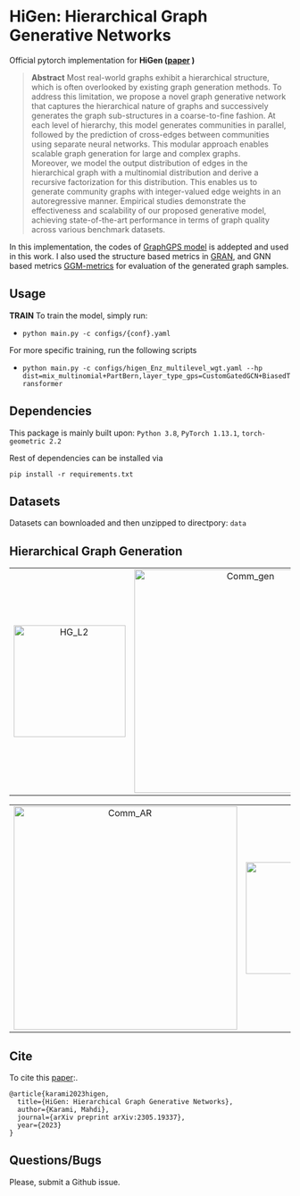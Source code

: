 # HiGen: Hierarchical Graph Generative Networks
Official pytorch implementation for
**HiGen ([paper](https://arxiv.org/abs/2305.19337) )**

> **Abstract**
Most real-world graphs exhibit a hierarchical structure, which is often overlooked by existing graph generation methods. 
To address this limitation, we propose a novel graph generative network that captures the hierarchical nature of graphs and successively generates the graph sub-structures in a coarse-to-fine fashion. 
At each level of hierarchy, this model generates communities in parallel, followed by the prediction of cross-edges between communities using separate neural networks. 
This modular approach enables scalable graph generation for large and complex graphs.  
Moreover, we model the output distribution of edges in the hierarchical graph with a multinomial distribution and derive a recursive factorization for this distribution. 
This enables us to generate  community graphs with integer-valued edge weights in an autoregressive manner.
Empirical studies demonstrate the effectiveness and scalability of our proposed generative model, achieving state-of-the-art performance in terms of graph quality across various benchmark datasets.

In this implementation, the codes of [GraphGPS model](https://github.com/rampasek/GraphGPS) is addepted and used in this work. 
I also used the structure based metrics in [GRAN](https://github.com/lrjconan/GRAN), and GNN based metrics [GGM-metrics](https://github.com/uoguelph-mlrg/GGM-metrics) for evaluation of the generated graph samples.

## Usage
**TRAIN**
To train the model, simply run:
- ```python main.py -c configs/{conf}.yaml```

For more specific training, run the following scripts
- ```python main.py -c configs/higen_Enz_multilevel_wgt.yaml --hp dist=mix_multinomial+PartBern,layer_type_gps=CustomGatedGCN+BiasedTransformer```

## Dependencies
This package is mainly built upon:
`Python 3.8`, `PyTorch 1.13.1`, `torch-geometric 2.2`

Rest of  dependencies can be installed via

  ```pip install -r requirements.txt```

## Datasets
Datasets can bownloaded and then unzipped to directpory: `data`

## Hierarchical Graph Generation

| |  | | 
| :---: | :---: | :---: |
|<img width="200" alt="HG_L2" src="https://github.com/Karami-m/HiGen_main/assets/17184202/3e71a00e-9089-4176-886f-9b8411b6efce">  | <img width="400" alt="Comm_gen" src="https://github.com/Karami-m/HiGen_main/assets/17184202/fe12a1ef-efa1-4963-837c-26ddc55c16ce">| <img width="400" alt="BP_gen" src="https://github.com/Karami-m/HiGen_main/assets/17184202/21f73184-da85-4c31-bc8e-dd84e63db01a">| 

| |  |
| :---: | :---: |
|<img width="400" alt="Comm_AR" src="https://github.com/Karami-m/HiGen_main/assets/17184202/6736e47e-e183-49c1-a655-878b5df91965">	| <img width="200" alt="mnbn" src="https://github.com/Karami-m/HiGen_main/assets/17184202/8257f125-5b85-4174-9520-a17c02dc88b1"> | 

## Cite
To cite this [paper](https://arxiv.org/abs/2305.19337):.

```
@article{karami2023higen,
  title={HiGen: Hierarchical Graph Generative Networks},
  author={Karami, Mahdi},
  journal={arXiv preprint arXiv:2305.19337},
  year={2023}
}

```

## Questions/Bugs
Please, submit a Github issue.
